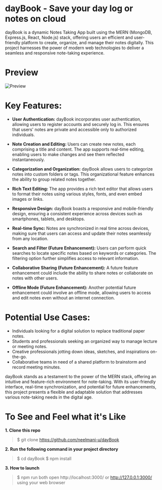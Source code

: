 
# dayBook - Save your day log or notes on cloud
dayBook is a dynamic Notes Taking App built using the MERN (MongoDB, Express.js, React, Node.js) stack, offering users an efficient and user-friendly platform to create, organize, and manage their notes digitally. This project harnesses the power of modern web technologies to deliver a seamless and responsive note-taking experience.

# Preview
![Preview](dayBook.gif)

# Key Features:
- **User Authentication:** dayBook incorporates user authentication, allowing users to register accounts and securely log in. This ensures that users' notes are private and accessible only to authorized individuals.

- **Note Creation and Editing:** Users can create new notes, each comprising a title and content. The app supports real-time editing, enabling users to make changes and see them reflected instantaneously.

- **Categorization and Organization:** dayBook allows users to categorize notes into custom folders or tags. This organizational feature enhances the ability to group related notes together.

- **Rich Text Editing:** The app provides a rich text editor that allows users to format their notes using various styles, fonts, and even embed images or links.

- **Responsive Design:** dayBook boasts a responsive and mobile-friendly design, ensuring a consistent experience across devices such as smartphones, tablets, and desktops.

- **Real-time Sync:** Notes are synchronized in real time across devices, making sure that users can access and update their notes seamlessly from any location.

- **Search and Filter (Future Enhancement):** Users can perform quick searches to locate specific notes based on keywords or categories. The filtering option further simplifies access to relevant information.

- **Collaborative Sharing (Future Enhancement):** A future feature enhancement could include the ability to share notes or collaborate on notes with other users.

- **Offline Mode (Future Enhancement):** Another potential future enhancement could involve an offline mode, allowing users to access and edit notes even without an internet connection.

# Potential Use Cases:
- Individuals looking for a digital solution to replace traditional paper notes.
- Students and professionals seeking an organized way to manage lecture or meeting notes.
- Creative professionals jotting down ideas, sketches, and inspirations on-the-go.
- Collaborative teams in need of a shared platform to brainstorm and record meeting minutes.

dayBook stands as a testament to the power of the MERN stack, offering an intuitive and feature-rich environment for note-taking. With its user-friendly interface, real-time synchronization, and potential for future enhancements, this project presents a flexible and adaptable solution that addresses various note-taking needs in the digital age.


# To See and Feel what it's Like
**1. Clone this repo**
> $ git clone https://github.com/neelmani-u/dayBook

**2. Run the following command in your project directory**
> $ cd dayBook
> $ npm install

**3. How to launch**
> $ npm run both
> open http://localhost:3000/ or http://127.0.0.1:3000/ using your web browser

